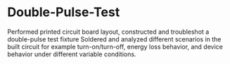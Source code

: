 # Double-Pulse-Test

Performed printed circuit board layout, constructed and troubleshot a double-pulse test fixture
Soldered and analyzed different scenarios in the built circuit for example turn-on/turn-off, energy loss behavior, and
device behavior under different variable conditions.
